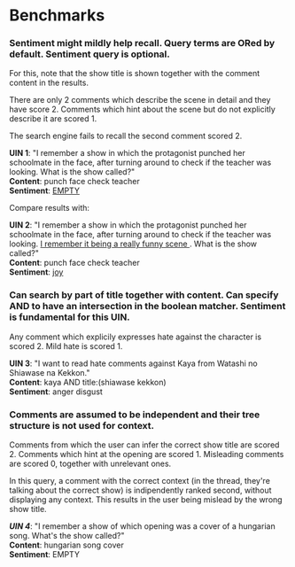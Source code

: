 # Benchmarks


### Sentiment might mildly help recall. Query terms are ORed by default. Sentiment query is optional.
For this, note that the show title is shown together with the comment content in the results.

There are only 2 comments which describe the scene in detail and they have score 2.
Comments which hint about the scene but do not explicitly describe it are scored 1.

The search engine fails to recall the second comment scored 2.

**UIN 1**: "I remember a show in which the protagonist punched her schoolmate in the face, after turning around to check if the teacher was looking. What is the show called?" <br/>
**Content**: punch face check teacher <br/>
**Sentiment**: <ins>EMPTY</ins>

Compare results with:

**UIN 2**: "I remember a show in which the protagonist punched her schoolmate in the face, after turning around to check if the teacher was looking. <ins>I remember it being a really funny scene </ins>. What is the show called?" <br/>
**Content**: punch face check teacher <br/>
**Sentiment**: <ins>joy</ins>


### Can search by part of title together with content. Can specify AND to have an intersection in the boolean matcher. Sentiment is fundamental for this UIN.
Any comment which explicily expresses hate against the character is scored 2.
Mild hate is scored 1.

**UIN 3**: "I want to read hate comments against Kaya from Watashi no Shiawase na Kekkon." <br/>
**Content**: kaya AND title:(shiawase kekkon) <br/>
**Sentiment**: anger disgust


### Comments are assumed to be independent and their tree structure is not used for context.
Comments from which the user can infer the correct show title are scored 2.
Comments which hint at the opening are scored 1.
Misleading comments are scored 0, together with unrelevant ones.

In this query, a comment with the correct context (in the thread, they're talking about the correct show) is indipendently ranked second, without displaying any context.
This results in the user being mislead by the wrong show title.

***UIN 4***: "I remember a show of which opening was a cover of a hungarian song. What's the show called?" <br/>
**Content**: hungarian song cover <br/>
**Sentiment**: EMPTY <br/>



